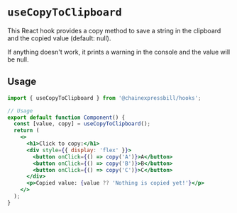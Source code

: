 # `useCopyToClipboard`

This React hook provides a copy method to save a string in the clipboard and the copied value (default: null).

If anything doesn't work, it prints a warning in the console and the value will be null.

## Usage

```jsx
import { useCopyToClipboard } from '@chainexpressbill/hooks';

// Usage
export default function Component() {
  const [value, copy] = useCopyToClipboard();
  return (
    <>
      <h1>Click to copy:</h1>
      <div style={{ display: 'flex' }}>
        <button onClick={() => copy('A')}>A</button>
        <button onClick={() => copy('B')}>B</button>
        <button onClick={() => copy('C')}>C</button>
      </div>
      <p>Copied value: {value ?? 'Nothing is copied yet!'}</p>
    </>
  );
}
```
